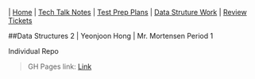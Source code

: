 | [Home]() | [Tech Talk Notes](GH%20Pages%20Nav/Tech%20Talk%20Notes) | [Test Prep Plans](GH%20Pages%20Nav/Test%20Prep%20Plans) | [Data Struture Work](GH%20Pages%20Nav/Data%20Structure%20Work) | [Review Tickets](GH%20Pages%20Nav/Review%20Tickets)

##Data Structures 2 | Yeonjoon Hong | Mr. Mortensen Period 1

Individual Repo
> GH Pages link: [Link](https://yeonjoonhong.github.io/Data-Structures-2/)
